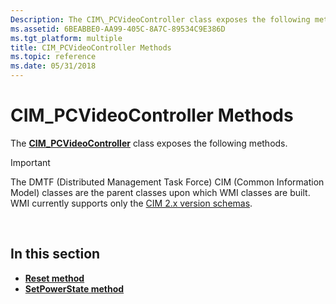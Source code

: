 ```yaml
---
Description: The CIM\_PCVideoController class exposes the following methods.
ms.assetid: 6BEABBE0-AA99-405C-8A7C-89534C9E386D
ms.tgt_platform: multiple
title: CIM_PCVideoController Methods
ms.topic: reference
ms.date: 05/31/2018
---
```


# CIM\_PCVideoController Methods

The [**CIM\_PCVideoController**](cim-pcvideocontroller.md) class exposes the following methods.

> [!IMPORTANT]
> The DMTF (Distributed Management Task Force) CIM (Common Information Model) classes are the parent classes upon which WMI classes are built. WMI currently supports only the [CIM 2.x version schemas](https://dmtf.org/standards/cim/schemas).

 

## In this section

-   [**Reset method**](reset-method-in-class-cim-pcvideocontroller.md)
-   [**SetPowerState method**](setpowerstate-method-in-class-cim-pcvideocontroller.md)

 

 



